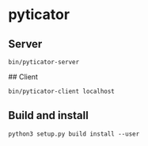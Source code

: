 # pyticator

## Server

```
bin/pyticator-server
```


## Client
```
bin/pyticator-client localhost
```

## Build and install
```
python3 setup.py build install --user
```